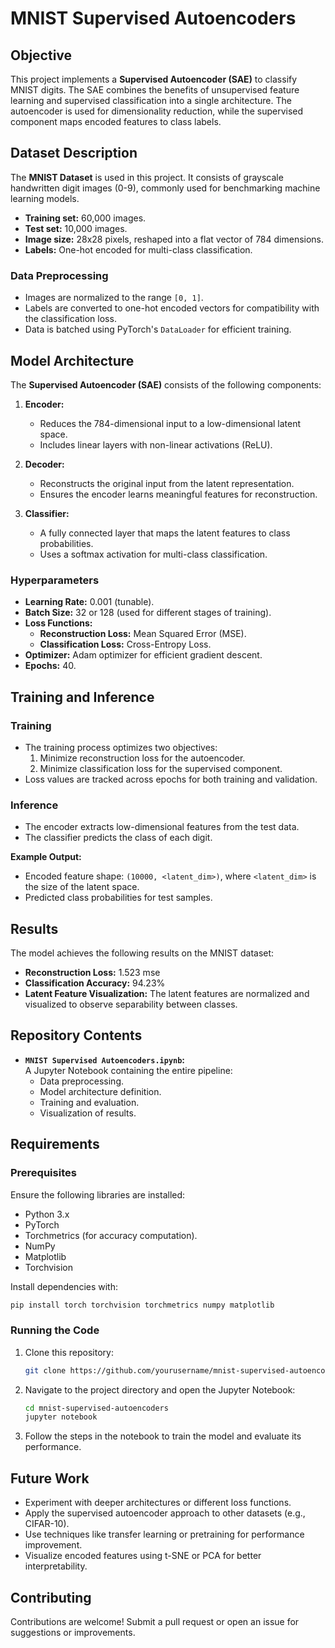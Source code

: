 # MNIST Supervised Autoencoders  

## Objective  
This project implements a **Supervised Autoencoder (SAE)** to classify MNIST digits. The SAE combines the benefits of unsupervised feature learning and supervised classification into a single architecture. The autoencoder is used for dimensionality reduction, while the supervised component maps encoded features to class labels.  

## Dataset Description  
The **MNIST Dataset** is used in this project. It consists of grayscale handwritten digit images (0-9), commonly used for benchmarking machine learning models.  

- **Training set:** 60,000 images.  
- **Test set:** 10,000 images.  
- **Image size:** 28x28 pixels, reshaped into a flat vector of 784 dimensions.  
- **Labels:** One-hot encoded for multi-class classification.  

### Data Preprocessing  
- Images are normalized to the range `[0, 1]`.  
- Labels are converted to one-hot encoded vectors for compatibility with the classification loss.  
- Data is batched using PyTorch's `DataLoader` for efficient training.  

## Model Architecture  

The **Supervised Autoencoder (SAE)** consists of the following components:  

1. **Encoder:**  
   - Reduces the 784-dimensional input to a low-dimensional latent space.  
   - Includes linear layers with non-linear activations (ReLU).  

2. **Decoder:**  
   - Reconstructs the original input from the latent representation.  
   - Ensures the encoder learns meaningful features for reconstruction.  

3. **Classifier:**  
   - A fully connected layer that maps the latent features to class probabilities.  
   - Uses a softmax activation for multi-class classification.  

### Hyperparameters  
- **Learning Rate:** 0.001 (tunable).  
- **Batch Size:** 32 or 128 (used for different stages of training).  
- **Loss Functions:**  
  - **Reconstruction Loss:** Mean Squared Error (MSE).  
  - **Classification Loss:** Cross-Entropy Loss.  
- **Optimizer:** Adam optimizer for efficient gradient descent.  
- **Epochs:** 40.  

## Training and Inference  

### Training  
- The training process optimizes two objectives:  
  1. Minimize reconstruction loss for the autoencoder.  
  2. Minimize classification loss for the supervised component.  
- Loss values are tracked across epochs for both training and validation.  

### Inference  
- The encoder extracts low-dimensional features from the test data.  
- The classifier predicts the class of each digit.  

**Example Output:**  
- Encoded feature shape: `(10000, <latent_dim>)`, where `<latent_dim>` is the size of the latent space.  
- Predicted class probabilities for test samples.  

## Results  
The model achieves the following results on the MNIST dataset:  

- **Reconstruction Loss:** 1.523 mse   
- **Classification Accuracy:** 94.23%  
- **Latent Feature Visualization:** The latent features are normalized and visualized to observe separability between classes.  

## Repository Contents  

- **`MNIST Supervised Autoencoders.ipynb`:**  
  A Jupyter Notebook containing the entire pipeline:  
  - Data preprocessing.  
  - Model architecture definition.  
  - Training and evaluation.  
  - Visualization of results.  

## Requirements  

### Prerequisites  
Ensure the following libraries are installed:  
- Python 3.x  
- PyTorch  
- Torchmetrics (for accuracy computation).  
- NumPy  
- Matplotlib  
- Torchvision  

Install dependencies with:  
```bash  
pip install torch torchvision torchmetrics numpy matplotlib  
```  

### Running the Code  
1. Clone this repository:  
   ```bash  
   git clone https://github.com/yourusername/mnist-supervised-autoencoders.git  
   ```  
2. Navigate to the project directory and open the Jupyter Notebook:  
   ```bash  
   cd mnist-supervised-autoencoders  
   jupyter notebook  
   ```  
3. Follow the steps in the notebook to train the model and evaluate its performance.  

## Future Work  
- Experiment with deeper architectures or different loss functions.  
- Apply the supervised autoencoder approach to other datasets (e.g., CIFAR-10).  
- Use techniques like transfer learning or pretraining for performance improvement.  
- Visualize encoded features using t-SNE or PCA for better interpretability.  

## Contributing  
Contributions are welcome! Submit a pull request or open an issue for suggestions or improvements.  
